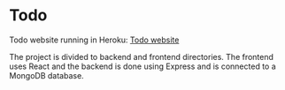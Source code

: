 # Todo

Todo website running in Heroku:
[Todo website](ljkos-todo.herokuapp.com)

The project is divided to backend and frontend directories.
The frontend uses React and the backend is done using Express and is connected to a MongoDB database.